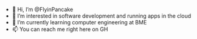 - 👋 Hi, I’m @FlyinPancake
- 👀 I’m interested in software development and running apps in the cloud
- 🌱 I’m currently learning computer engineering at BME
- 📫 You can reach me right here on GH

<!---
FlyinPancake/FlyinPancake is a ✨ special ✨ repository because its `README.md` (this file) appears on your GitHub profile.
You can click the Preview link to take a look at your changes.
--->
